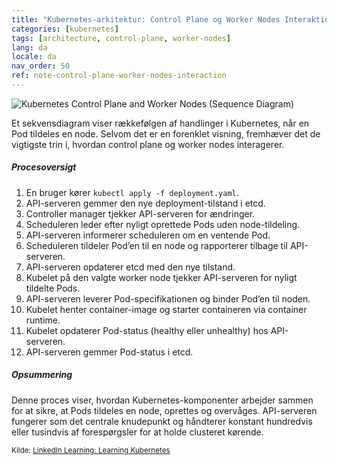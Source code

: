 ```yaml
---
title: "Kubernetes-arkitektur: Control Plane og Worker Nodes Interaktion"
categories: [kubernetes]
tags: [architecture, control-plane, worker-nodes]
lang: da
locale: da
nav_order: 50
ref: note-control-plane-worker-nodes-interaction
---
```

![Kubernetes Control Plane and Worker Nodes (Sequence Diagram)](../../../assets/images/notes/kubernetes-architecture/control-plane-worker-nodes-sequence.png)

Et sekvensdiagram viser rækkefølgen af handlinger i Kubernetes, når en Pod tildeles en node. Selvom det er en forenklet visning, fremhæver det de vigtigste trin i, hvordan control plane og worker nodes interagerer.

##### Procesoversigt
1. En bruger kører `kubectl apply -f deployment.yaml`.  
2. API-serveren gemmer den nye deployment-tilstand i etcd.  
3. Controller manager tjekker API-serveren for ændringer.  
4. Scheduleren leder efter nyligt oprettede Pods uden node-tildeling.  
5. API-serveren informerer scheduleren om en ventende Pod.  
6. Scheduleren tildeler Pod’en til en node og rapporterer tilbage til API-serveren.  
7. API-serveren opdaterer etcd med den nye tilstand.  
8. Kubelet på den valgte worker node tjekker API-serveren for nyligt tildelte Pods.  
9. API-serveren leverer Pod-specifikationen og binder Pod’en til noden.  
10. Kubelet henter container-image og starter containeren via container runtime.  
11. Kubelet opdaterer Pod-status (healthy eller unhealthy) hos API-serveren.  
12. API-serveren gemmer Pod-status i etcd.  

##### Opsummering
Denne proces viser, hvordan Kubernetes-komponenter arbejder sammen for at sikre, at Pods tildeles en node, oprettes og overvåges. API-serveren fungerer som det centrale knudepunkt og håndterer konstant hundredvis eller tusindvis af forespørgsler for at holde clusteret kørende.

<small>Kilde: [LinkedIn Learning: Learning Kubernetes](https://www.linkedin.com/learning/learning-kubernetes-16086900)</small>